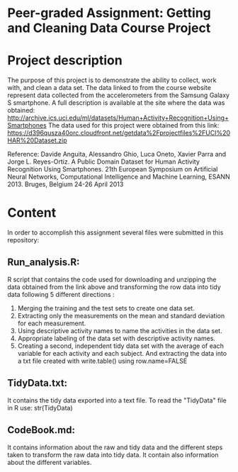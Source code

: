 # Peer-graded Assignment: Getting and Cleaning Data Course Project

# Project description

The purpose of this project is to demonstrate the ability to collect, work with, and clean a data set.
The data linked to from the course website represent data collected from the accelerometers from the Samsung Galaxy S smartphone. A full description is available at the site where the data was obtained: http://archive.ics.uci.edu/ml/datasets/Human+Activity+Recognition+Using+Smartphones
The data used for this project were obtained from this link: https://d396qusza40orc.cloudfront.net/getdata%2Fprojectfiles%2FUCI%20HAR%20Dataset.zip

Reference: Davide Anguita, Alessandro Ghio, Luca Oneto, Xavier Parra and Jorge L. Reyes-Ortiz. A Public Domain Dataset for Human Activity Recognition Using Smartphones. 21th European Symposium on Artificial Neural Networks, Computational Intelligence and Machine Learning, ESANN 2013. Bruges, Belgium 24-26 April 2013

# Content

In order to accomplish this assignment several files were submitted in this repository:

## Run_analysis.R: 
R script that contains the code used for downloading and unzipping the data obtained from the link above and transforming the row data into tidy data following 5 different directions :
1. Merging the training and the test sets to create one data set.
2. Extracting only the measurements on the mean and standard deviation for each measurement.
3. Using descriptive activity names to name the activities in the data set.
4. Appropriate labeling of the data set with descriptive activity names.
5. Creating a second, independent tidy data set with the average of each variable for each activity and each subject. And extracting the data into a txt file created with write.table() using row.name=FALSE 

## TidyData.txt: 
It contains the tidy data exported into a text file.
To read the "TidyData" file in R use: str(TidyData)

## CodeBook.md: 
It contains information about the raw and tidy data and the different steps taken to transform the raw data into tidy data. It contain also information about the different variables.
